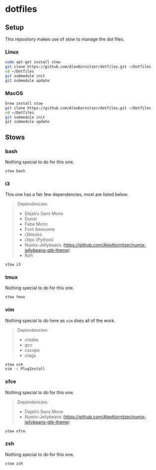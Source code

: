 # dotfiles

## Setup

This repository makes use of stow to manage the dot files.

### Linux

```bash
sudo apt-get install stow
git clone https://github.com/AlexKornitzer/dotfiles.git ~/Dotfiles
cd ~/Dotfiles
git submodule init
git submodule update
```

### MacOS

```bash
brew install stow
git clone https://github.com/AlexKornitzer/dotfiles.git ~/Dotfiles
cd ~/Dotfiles
git submodule init
git submodule update
```

## Stows

### bash

Nothing special to do for this one.

```bash
stow bash
```

### i3

This one has a fair few dependencies, most are listed below.

> Dependencies:
> - DejaVu Sans Mono
> - Dunst
> - Faba Mono
> - Font Awesome
> - i3blocks
> - i3ipc (Python)
> - Numix-Jellybeans (https://github.com/AlexKornitzer/numix-jellybeans-gtk-theme)
> - Rofi

```bash
stow i3
```

### tmux

Nothing special to do for this one.

```bash
stow tmux
```

### vim

Nothing special to do here as `vim` does all of the work.

> Dependencies:
> - cmake
> - gcc
> - cscope
> - ctags

```bash
stow vim
vim -c PlugInstall
```

### xfce

Nothing special to do for this one.

> Dependencies:
> - DejaVu Sans Mono
> - Numix-Jellybeans (https://github.com/AlexKornitzer/numix-jellybeans-gtk-theme)

```bash
stow xfce
```

### zsh

Nothing special to do for this one.

```bash
stow zsh
```
